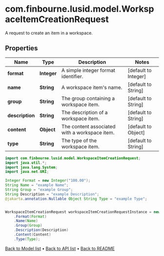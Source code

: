 # com.finbourne.lusid.model.WorkspaceItemCreationRequest
A request to create an item in a workspace.

## Properties

Name | Type | Description | Notes
------------ | ------------- | ------------- | -------------
**format** | **Integer** | A simple integer format identifier. | [default to Integer]
**name** | **String** | A workspace item&#39;s name. | [default to String]
**group** | **String** | The group containing a workspace item. | [default to String]
**description** | **String** | The description of a workspace item. | [default to String]
**content** | **Object** | The content associated with a workspace item. | [default to Object]
**type** | **String** | The type of the workspace item. | [default to String]

```java
import com.finbourne.lusid.model.WorkspaceItemCreationRequest;
import java.util.*;
import java.lang.System;
import java.net.URI;

Integer Format = new Integer("100.00");
String Name = "example Name";
String Group = "example Group";
String Description = "example Description";
@jakarta.annotation.Nullable Object String Type = "example Type";


WorkspaceItemCreationRequest workspaceItemCreationRequestInstance = new WorkspaceItemCreationRequest()
    .Format(Format)
    .Name(Name)
    .Group(Group)
    .Description(Description)
    .Content(Content)
    .Type(Type);
```


[Back to Model list](../README.md#documentation-for-models) &#8226; [Back to API list](../README.md#documentation-for-api-endpoints) &#8226; [Back to README](../README.md)
